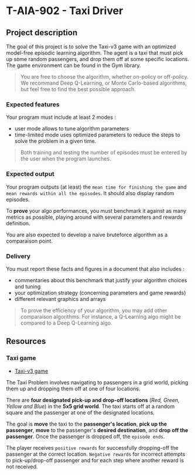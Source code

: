 # T-AIA-902 - Taxi Driver

## Project description

The goal of this project is to solve the Taxi-v3 game with an optimized model-free episodic learning algorithm. The agent is a taxi that must pick up some random passengers, and drop them off at some specific locations. The game environment can be found in the Gym library.

> You are free to choose the algorithm, whether on-policy or off-policy.
> We recommand Deep Q-Learning, or Monte Carlo-based algorithms, but feel free to find the best possible approach.

### Expected features

Your program must include at least 2 modes :

- user mode allows to tune algorithm parameters
- time-limited mode uses optimized parameters to reduce the steps to solve the problem in a given time.

> Both training and testing the number of episodes must be entered by the user when the program launches.

### Expected output

Your program outputs (at least) the `mean time for finishing the game` and `mean rewards within all the episodes`. It should also display random episodes.

To **prove** your algo performances, you must benchmark it against as many metrics as possible, playing around with several parameters and rewards definition.

You are also expected to develop a naive bruteforce algorithm as a comparaison point.

### Delivery

You must report these facts and figures in a document that also includes :

- commentaries about this benchmark that justify your algorithm choices and tuning
- your optimization strategy (concerning parameters and game rewards)
- different relevant graphics and arrays

> To prove the efficiency of your algorithm, you may add other comparaison algorithms.
> For instance, a Q-Learning algo might be compared to a Deep Q-Learning algo.

## Resources

### Taxi game

- [Taxi-v3 game](https://gymnasium.farama.org/environments/toy_text/taxi/)

The Taxi Problem involves navigating to passengers in a grid world, picking them up and dropping them off at one of four locations.

There are **four designated pick-up and drop-off locations** (*Red, Green, Yellow and Blue*) in the **5x5 grid world**. The taxi starts off at a random square and the passenger at one of the designated locations.

The goal is **move** the taxi to the **passenger's location**, **pick up the passenger**, **move** to the passenger's **desired destination**, and **drop off the passenger**. Once the passenger is dropped off, the `episode ends`.

The player receives `positive rewards` for successfully dropping-off the passenger at the correct location. `Negative rewards` for incorrect attempts to pick-up/drop-off passenger and for each step where another reward is not received.